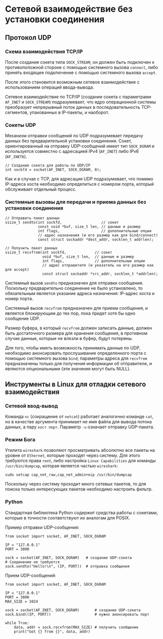 # Сетевой взаимодействие без установки соединения

## Протокол UDP

### Схема взаимодействия TCP/IP

После создания сокета типа `SOCK_STREAM`, он должен быть подключен к противоположной стороне с помощью системного вызова `connect`, либо принять входящее подключение с помощью системного выхова `accept`.

После этого становится возможным сетевое взаимодействие с использованием операций ввода-вывода.

Сетевое взаимодействие по TCP/IP (создание сокета с параметрами `AF_INET` и `SOCK_STREAM`) подразумевает, что ядро операционной системы преобразует непрерывный поток данных в последовательность TCP-сегментов, упакованных в IP-пакеты, и наоборот.

### Сокеты UDP

Механизм отправки сообщений по UDP подразумевает передачу данных без предварительной установки соединения. Сокет, ориентированный на отправку UDP-сообщений имеет тип `SOCK_DGRAM` и используется совместно с адресацией IPv4 (`AF_INET`) либо IPv6 (`AF_INET6`).

```
// Создание сокета для работы по UDP/IP
int sockfd = socket(AF_INET, SOCK_DGRAM, 0);
```

Как и в случае с TCP, для адресация UDP подразумевает, что помимо IP-адреса хоста необходимо определиться с номером порта, который обслуживает отдельный процесс.

### Системные вызовы для передачи и приема данных без установки соединения

```
// Отправить пакет данных
ssize_t sendto(int sockfd,                  // сокет
               const void *buf, size_t len, // данные и размер
               int flags,                   // дополнительные опции
               // адрес назначения (и его размер как для bind/connect)
               const struct sockaddr *dest_addr, socklen_t addrlen);

// Получить пакет данных
ssize_t recvfrom(int sockfd,             // сокет
                 void *buf, size_t len,  // данные и размер
                 int flags,              // дополнительные опции
                 // адрес отправителя (и указатель на его размер как для accept)
                 const struct sockaddr *src_addr, socklen_t *addrlen);               
```

Cистемный вызов `sendto` предназначен для отправки сообщения. Поскольку предварительно соединение не было установлено, то обязательным является указание адреса назначения: IP-адрес хоста и номер порта.

Системный вызов `recvfrom` предназначен для приема сообщения, и является блокирующим до тех пор, пока придет хотя бы одно сообщение UDP.

Размер буфера, в который `recvfrom` должен записать данные, должен быть достаточного размера для хранения сообщения, в противном случае данные, которые не влезли в буфер, будут потеряны.

Для того, чтобы иметь возможность принимать данные по UDP, необходимо анонсировать прослушивание определенного порта с помощью системного вызова `bind`; параметры адреса для `recvfrom` предназначены только для получения информации об отправителе, и являются опциональными (эти значения могут быть NULL).


## Инструменты в Linux для отладки сетевого взаимодействия

### Сетевой ввод-вывод

Команда `nc` (сокращение от `netcat`) работает аналогично команде `cat`, но в качестве аргумента принимает не имя файла для вывода потока данных, а пару `хост порт`. Параметр `-u` означает отправку UDP-пакета.

### Режим Бога

Утилита `wireshark` позволяют просматривать абсолютно все пакеты на уровне от `Ethernet`, которые проходят через систему. Для этого требуются права `root`, либо настройка `Linux Capabilities` для команды `/usr/bin/dumpcap`, которая является частью `wireshark`:

```
sudo setcap cap_net_raw,cap_net_admin+eip /usr/bin/dumpcap
```

Поскольку через систему проходит много сетевых пакетов, то для поиска только интересующих пакетов необходимо настроить фильтр.


### Python

Стандартная библиотека Python содержит средства работы с сокетами, которые в точности соответствуют их аналогам для POSIX.

Пример отправки UDP-сообщения:
```
from socket import socket, AF_INET, SOCK_DGRAM

IP = "127.0.0.1"
PORT = 3000

sock = socket(AF_INET, SOCK_DGRAM)   # создание UDP-сокета
# Соединение не требуется
sock.sendto("Hello!\n", (IP, PORT))  # отправка сообщения
```

Прием UDP-сообщений:
```
from socket import socket, AF_INET, SOCK_DGRAM

IP = "127.0.0.1"
PORT = 3000
MAX_SIZE = 1024

sock = socket(AF_INET, SOCK_DGRAM)       # создание UDP-сокета
sock.bind((IP, PORT))                    # нужно анонсировать порт  

while True:
    data, addr = sock.recvfrom(MAX_SIZE) # получить сообщение
    print("Got {} from {}", data, addr)
```
